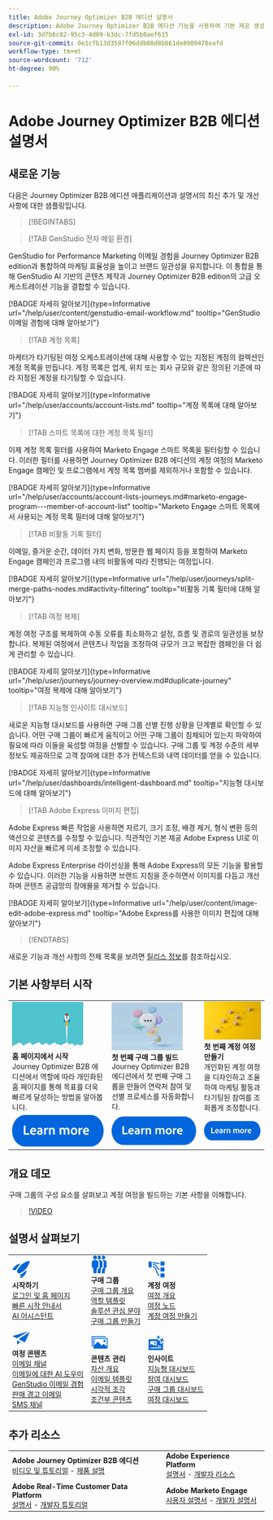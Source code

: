 ```yaml
---
title: Adobe Journey Optimizer B2B 에디션 설명서
description: Adobe Journey Optimizer B2B 에디션 기능을 사용하여 기본 제공 생성형 AI와 업계 최고 수준의 자동화를 활용하여 계정 및 구매 그룹 여정을 조율하는 방법을 알아봅니다.
exl-id: 3d7b6c82-95c3-4d89-b3dc-7fd5b0aef615
source-git-commit: 0e1cfb13d3597f06ddb08d8b861de8909478eafd
workflow-type: tm+mt
source-wordcount: '712'
ht-degree: 90%

---
```


# Adobe Journey Optimizer B2B 에디션 설명서

## 새로운 기능

다음은 Journey Optimizer B2B 에디션 애플리케이션과 설명서의 최신 추가 및 개선 사항에 대한 샘플링입니다.

>[!BEGINTABS]

>[!TAB GenStudio 전자 메일 환경]

GenStudio for Performance Marketing 이메일 경험을 Journey Optimizer B2B edition과 통합하여 마케팅 효율성을 높이고 브랜드 일관성을 유지합니다. 이 통합을 통해 GenStudio AI 기반의 콘텐츠 제작과 Journey Optimizer B2B edition의 고급 오케스트레이션 기능을 결합할 수 있습니다.

[!BADGE 자세히 알아보기]{type=Informative url="/help/user/content/genstudio-email-workflow.md" tooltip="GenStudio 이메일 경험에 대해 알아보기"}

>[!TAB 계정 목록]

마케터가 타기팅된 여정 오케스트레이션에 대해 사용할 수 있는 지정된 계정의 컬렉션인 계정 목록을 만듭니다. 계정 목록은 업계, 위치 또는 회사 규모와 같은 정의된 기준에 따라 지정된 계정을 타기팅할 수 있습니다.

[!BADGE 자세히 알아보기]{type=Informative url="/help/user/accounts/account-lists.md" tooltip="계정 목록에 대해 알아보기"}

>[!TAB 스마트 목록에 대한 계정 목록 필터]

이제 계정 목록 필터를 사용하여 Marketo Engage 스마트 목록을 필터링할 수 있습니다. 이러한 필터를 사용하면 Journey Optimizer B2B 에디션의 계정 여정의 Marketo Engage 캠페인 및 프로그램에서 계정 목록 멤버를 제외하거나 포함할 수 있습니다.

[!BADGE 자세히 알아보기]{type=Informative url="/help/user/accounts/account-lists-journeys.md#marketo-engage-program---member-of-account-list" tooltip="Marketo Engage 스마트 목록에서 사용되는 계정 목록 필터에 대해 알아보기"}

>[!TAB 비활동 기록 필터]

이메일, 즐거운 순간, 데이터 가치 변화, 방문한 웹 페이지 등을 포함하여 Marketo Engage 캠페인과 프로그램 내의 비활동에 따라 진행되는 여정입니다.

[!BADGE 자세히 알아보기]{type=Informative url="/help/user/journeys/split-merge-paths-nodes.md#activity-filtering" tooltip="비활동 기록 필터에 대해 알아보기"}

>[!TAB 여정 복제]

계정 여정 구조를 복제하여 수동 오류를 최소화하고 설정, 흐름 및 경로의 일관성을 보장합니다. 복제된 여정에서 콘텐츠나 작업을 조정하여 규모가 크고 복잡한 캠페인을 더 쉽게 관리할 수 있습니다.

[!BADGE 자세히 알아보기]{type=Informative url="/help/user/journeys/journey-overview.md#duplicate-journey" tooltip="여정 복제에 대해 알아보기"}

>[!TAB 지능형 인사이트 대시보드]

새로운 지능형 대시보드를 사용하면 구매 그룹 선별 진행 상황을 단계별로 확인할 수 있습니다. 어떤 구매 그룹이 빠르게 움직이고 어떤 구매 그룹이 침체되어 있는지 파악하여 필요에 따라 이들을 육성할 여정을 선별할 수 있습니다. 구매 그룹 및 계정 수준의 세부 정보도 제공하므로 고객 참여에 대한 추가 컨텍스트와 내역 데이터를 얻을 수 있습니다.

[!BADGE 자세히 알아보기]{type=Informative url="/help/user/dashboards/intelligent-dashboard.md" tooltip="지능형 대시보드에 대해 알아보기"}

>[!TAB Adobe Express 이미지 편집]

Adobe Express 빠른 작업을 사용하면 자르기, 크기 조정, 배경 제거, 형식 변환 등의 액션으로 콘텐츠를 수정할 수 있습니다. 직관적인 기본 제공 Adobe Express UI로 이미지 자산을 빠르게 미세 조정할 수 있습니다.

Adobe Express Enterprise 라이선싱을 통해 Adobe Express의 모든 기능을 활용할 수 있습니다. 이러한 기능을 사용하면 브랜드 지침을 준수하면서 이미지를 다듬고 개선하며 콘텐츠 공급망의 장애물을 제거할 수 있습니다.

[!BADGE 자세히 알아보기]{type=Informative url="/help/user/content/image-edit-adobe-express.md" tooltip="Adobe Express를 사용한 이미지 편집에 대해 알아보기"}

>[!ENDTABS]

새로운 기능과 개선 사항의 전체 목록을 보려면 [릴리스 정보](../user/release-notes/release-notes.md)를 참조하십시오. <!-- Stay up-to-date with the latest changes in our documentation by visiting the [documentation updates page](using/rn/documentation-updates.md).-->

## 기본 사항부터 시작

<table style="table-layout:fixed">
  <tr style="border: 0;">
    <td>
    <a href="home-page.md"><img width="140px" src="./assets/launch.png" alt="제품 사용 시작"></a>
    <div><strong>홈 페이지에서 시작</strong><br/>Journey Optimizer B2B 에디션에서 역할에 따라 개인화된 홈 페이지를 통해 목표를 더욱 빠르게 달성하는 방법을 알아봅니다.</div>
    </td>
      <td>
    <a href="buying-groups/buying-groups-overview.md"><img width="140px" src="./assets/communication.png" alt="구매 그룹"></a>
    <div><strong>첫 번째 구매 그룹 빌드</strong><br/>Journey Optimizer B2B 에디션에서 첫 번째 구매 그룹을 만들어 연락처 참여 및 선별 프로세스를 자동화합니다.</div>
    </td>
    <td>
    <a href="journeys/journey-overview.md"><img width="140px" src="./assets/flow.png" alt="계정 여정"></a>
    <div><strong>첫 번째 계정 여정 만들기</strong><br/>개인화된 계정 여정을 디자인하고 조율하여 마케팅 활동과 타기팅된 참여를 조화롭게 조정합니다. 
    </div>
    </td>
  </tr>
  <tr style="border: 0;">
    <td align="center"><a href="home-page.md"><img src="../assets/learn-more.svg" alt="자세히 알아보기"></a></td>
    <td align="center"><a href="buying-groups/buying-groups-overview.md"><img src="../assets/learn-more.svg" alt="자세히 알아보기"></a></td>
    <td align="center"><a href="journeys/journey-overview.md"><img src="../assets/learn-more.svg" alt="자세히 알아보기"></a></td>
    </tr>
</table>

## 개요 데모

구매 그룹의 구성 요소를 살펴보고 계정 여정을 빌드하는 기본 사항을 이해합니다.

>[!VIDEO](https://video.tv.adobe.com/v/3432054?quality=12)

## 설명서 살펴보기

<table style="table-layout:auto">
  <tr style="border: 0;">
    <td>
      <img src="../assets/do-not-localize/icon-quick-start.svg" width="35px" alt="시작하기"><br/>
      <strong>시작하기</strong><br/><a href="home-page.md">로그인 및 홈 페이지</a><br/><a href="./start/get-started.md">빠른 시작 안내서</a> <br/><a href="./ai-assistant/ai-assistant-overview.md">AI 어시스턴트</a>
    </td>
    <!--
    <td>
      <img src="../assets/do-not-localize/icon-configure.svg" width="35px"><br/>
      <strong>Configuration<br/>administration</strong><br/><a href="using/configuration/channel-surfaces.md">Channel surfaces</a> - <a href="using/configuration/about-data-sources-events-actions.md">Configure journeys</a>  - <a href="using/administration/permissions-overview.md">Access control</a> - <a href="using/administration/sandboxes.md">Sandboxes management</a>
    </td> -->
    <td>
      <img src="../assets/do-not-localize/icon_audience.svg" width="35px" alt="구매 그룹"><br/>
      <strong>구매 그룹</strong><br/><a href="./buying-groups/buying-groups-overview.md">구매 그룹 개요</a><br/><a href="./buying-groups/buying-groups-role-templates.md">역할 템플릿</a><br/><a href="./buying-groups/solution-interests.md">솔루션 관심 분야</a><br/><a href="./buying-groups/buying-groups-create.md">구매 그룹 만들기</a>
    </td>
    <td>
      <img src="../assets/do-not-localize/icon-paths.svg" width="35px" alt="계정 여정"><br/>
      <strong>계정 여정</strong><br/><a href="./journeys/journey-overview.md">여정 개요</a><br/><a href="./journeys/journey-nodes.md">여정 노드</a><br/><a href="./journeys/journey-overview.md#create-an-account-journey">계정 여정 만들기</a>
    </td>
  </tr>
  <tr style="border: 0;">
    <td>
      <img src="../assets/do-not-localize/icon-campaign.svg" width="35px" alt="여정 콘텐츠"><br/>
      <strong>여정 콘텐츠</strong><br/><a href="./content/add-email.md">이메일 채널</a><br/><a href="./content/ai-assistant-emails.md">이메일에 대한 AI 도우미</a><br/><a href="./content/genstudio-email-workflow.md">GenStudio 이메일 경험</a><br/><a href="./content/sales-alert-email.md">판매 경고 이메일</a><br/><a href="./content/sms-authoring.md">SMS 채널</a>
    </td>
        <td>
      <img src="../assets/do-not-localize/icon_assets.svg" width="35px" alt="콘텐츠 관리"><br/>
      <strong>콘텐츠 관리</strong><br/><a href="./content/assets-overview.md">자산 개요</a><br/><a href="./content/email-templates.md">이메일 템플릿</a><br/><a href="./content/fragments.md">시각적 조각</a><br/><a href="./content/conditional-content.md">조건부 콘텐츠</a>
    </td>
    <td>
      <img src="../assets/do-not-localize/icon-offer.svg" width="35px" alt="인사이트 및 대시보드"><br/>
      <strong>인사이트</strong><br/><a href="./dashboards/intelligent-dashboard.md">지능형 대시보드</a><br/><a href="./dashboards/engagement-dashboard.md">참여 대시보드</a><br/><a href="./dashboards/buying-groups-dashboard.md">구매 그룹 대시보드</a><br/><a href="./dashboards/journeys-dashboard.md">여정 대시보드</a>
    </td>

</tr>
</table>

## 추가 리소스

<table style="table-layout:fixed"><tr style="border: 0;">
<tr><td><strong>Adobe Journey Optimizer B2B 에디션</strong><br/>
<a href="https://experienceleague.adobe.com/ko/docs/journey-optimizer-b2b-learn/tutorials/overview" target="_blank">비디오 및 튜토리얼</a> - <a href="https://helpx.adobe.com/kr/legal/product-descriptions/adobe-journey-optimizer-b2b.html" target="_blank">제품 설명</a> <!-- - <a href="https://www.adobe.com/content/dam/cc/en/security/pdfs/AJO_SecurityOverview.pdf" target="_blank">Security overview (PDF)</a> - <a href="https://developer.adobe.com/journey-optimizer-apis/" target="_blank">APIs reference</a> - <a href="https://experienceleague.adobe.com/tools/ajo-schemas/schema-dictionary.html" target="_blank">Journey Optimizer Schema Dictionary</a> -->
</td>
<td><strong>Adobe Experience Platform</strong><br/>
<a href="https://experienceleague.adobe.com/ko/docs/experience-platform/landing/home" target="_blank">설명서</a> - <a href="https://business.adobe.com/products/experience-platform/documentation-and-developer-resources.html" target="_blank">개발자 리소스</a>
</td></tr>
<tr><td><strong>Adobe Real-Time Customer Data Platform</strong><br/>
<a href="https://experienceleague.adobe.com/ko/docs/experience-platform/rtcdp/home" target="_blank">설명서</a> - <a href="https://experienceleague.adobe.com/ko/docs/platform-learn/getting-started-for-data-architects-and-data-engineers/overview" target="_blank">개발자 튜토리얼</a>
</td><td><strong>Adobe Marketo Engage</strong><br/>
<a href="https://experienceleague.adobe.com/ko/docs/marketo/using/home" target="_blank">사용자 설명서</a> - <a href="https://experienceleague.adobe.com/ko/docs/marketo-developer/marketo/home" target="_blank">개발자 설명서</a>
</td>
</tr></table>


